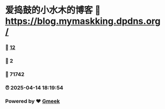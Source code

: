 # 爱捣鼓的小水木的博客 :link: https://blog.mymaskking.dpdns.org/ 
### :page_facing_up: [12](https://blog.mymaskking.dpdns.org//tag.html) 
### :speech_balloon: 2 
### :hibiscus: 71742 
### :alarm_clock: 2025-04-14 18:19:54 
### Powered by :heart: [Gmeek](https://github.com/Meekdai/Gmeek)
